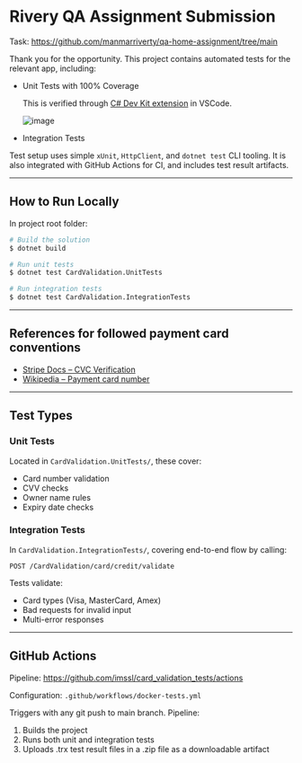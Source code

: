 # Rivery QA Assignment Submission

Task: https://github.com/manmarriverty/qa-home-assignment/tree/main

Thank you for the opportunity. This project contains automated tests for the relevant app, including:

* Unit Tests with 100% Coverage

  This is verified through [C# Dev Kit extension](https://marketplace.visualstudio.com/items?itemName=ms-dotnettools.csdevkit) in VSCode.
  
  ![image](https://github.com/user-attachments/assets/4ea208f6-c3e8-44ac-bf68-6e1f85843465)


* Integration Tests
  
Test setup uses simple `xUnit`, `HttpClient`, and `dotnet test` CLI tooling.
It is also integrated with GitHub Actions for CI, and includes test result artifacts.

---

## How to Run Locally
In project root folder:
```bash
# Build the solution
$ dotnet build

# Run unit tests
$ dotnet test CardValidation.UnitTests

# Run integration tests
$ dotnet test CardValidation.IntegrationTests
```

---

## References for followed payment card conventions

- [Stripe Docs – CVC Verification](https://stripe.com/docs/testing#cvc-number)
- [Wikipedia – Payment card number](https://en.wikipedia.org/wiki/Payment_card_number)


---

## Test Types

### Unit Tests

Located in `CardValidation.UnitTests/`, these cover:

* Card number validation
* CVV checks
* Owner name rules
* Expiry date checks

### Integration Tests

In `CardValidation.IntegrationTests/`, covering end-to-end flow by calling:

```
POST /CardValidation/card/credit/validate
```

Tests validate:

* Card types (Visa, MasterCard, Amex)
* Bad requests for invalid input
* Multi-error responses

---

## GitHub Actions

Pipeline: https://github.com/imssl/card_validation_tests/actions

Configuration: `.github/workflows/docker-tests.yml`

Triggers with any git push to main branch. Pipeline:

1. Builds the project
2. Runs both unit and integration tests
3. Uploads .trx test result files in a .zip file as a downloadable artifact


